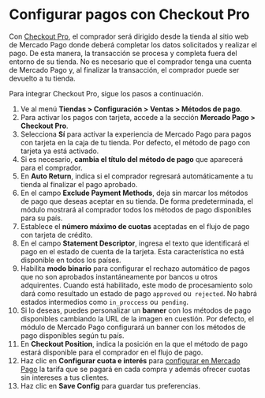 # Configurar pagos con Checkout Pro 
 
Con [Checkout Pro](/developers/es/guides/checkout-pro/landing), el comprador será dirigido desde la tienda al sitio web de Mercado Pago donde deberá completar los datos solicitados y realizar el pago. De esta manera, la transacción se procesa y completa fuera del entorno de su tienda. No es necesario que el comprador tenga una cuenta de Mercado Pago y, al finalizar la transacción, el comprador puede ser devuelto a tu tienda.
 
Para integrar Checkout Pro, sigue los pasos a continuación.
 
1. Ve al menú **Tiendas > Configuración > Ventas > Métodos de pago**.
2. Para activar los pagos con tarjeta, accede a la sección **Mercado Pago > Checkout Pro**.
3. Selecciona **Sí** para activar la experiencia de Mercado Pago para pagos con tarjeta en la caja de tu tienda. Por defecto, el método de pago con tarjeta ya está activado.
4. Si es necesario, **cambia el título del método de pago** que aparecerá para el comprador.
5. En **Auto Return**, indica si el comprador regresará automáticamente a tu tienda al finalizar el pago aprobado.
6. En el campo **Exclude Payment Methods**, deja sin marcar los métodos de pago que deseas aceptar en su tienda. De forma predeterminada, el módulo mostrará al comprador todos los métodos de pago disponibles para su país.
7. Establece el **número máximo de cuotas** aceptadas en el flujo de pago con tarjeta de crédito.
8. En el campo **Statement Descriptor**, ingresa el texto que identificará el pago en el estado de cuenta de la tarjeta. Esta característica no está disponible en todos los países.
9. Habilita **modo binario** para configurar el rechazo automático de pagos que no son aprobados instantáneamente por bancos u otros adquirentes. Cuando está habilitado, este modo de procesamiento solo dará como resultado un estado de pago `approved` ou` rejected`. No habrá estados intermedios como `in_proccess` ou` pending`.
10. Si lo deseas, puedes personalizar un **banner** con los métodos de pago disponibles cambiando la URL de la imagen en cuestión. Por defecto, el módulo de Mercado Pago configurará un banner con los métodos de pago disponibles según tu país.
11. En **Checkout Position**, indica la posición en la que el método de pago estará disponible para el comprador en el flujo de pago.
12. Haz clic en **Configurar cuota e interés** para [configurar en Mercado Pago](https://www.mercadopago.com.ar/costs-section#from-section=menu) la tarifa que se pagará en cada compra y además ofrecer cuotas sin intereses a tus clientes.
13. Haz clic en **Save Config** para guardar tus preferencias.

